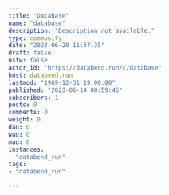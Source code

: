 ```yaml
---
title: "Database" 
name: "database"
description: "Description not available."
type: community
date: "2023-06-20 11:37:35"
draft: false
nsfw: false
actor_id: "https://databend.run/c/database"
host: databend.run
lastmod: "1969-12-31 19:00:00"
published: "2023-06-14 08:59:45"
subscribers: 1
posts: 0
comments: 0
weight: 0
dau: 0
wau: 0
mau: 0
instances:
- "databend_run"
tags: 
- "databend_run"

---
```

